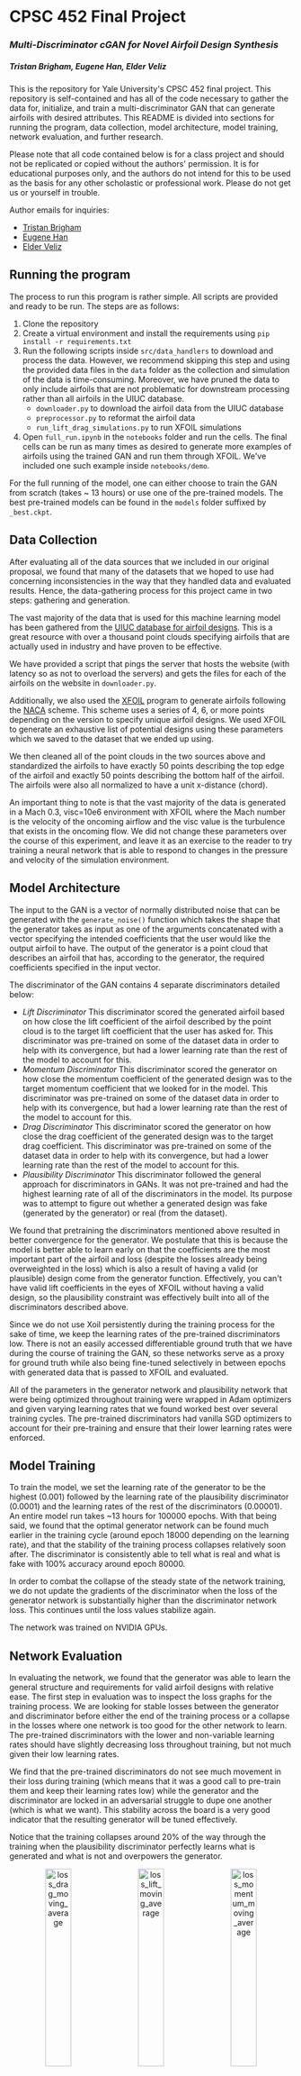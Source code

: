# CPSC 452 Final Project
### *Multi-Discriminator cGAN for Novel Airfoil Design Synthesis*
##### __Tristan Brigham, Eugene Han, Elder Veliz__

This is the repository for Yale University's CPSC 452 final project. This repository is self-contained and has all of the code necessary to gather the data for, initialize, and train a multi-discriminator GAN that can generate airfoils with desired attributes. This README is divided into sections for running the program, data collection, model architecture, model training, network evaluation, and further research. 

Please note that all code contained below is for a class project and should not be replicated or copied without the authors' permission. It is for educational purposes only, and the authors do not intend for this to be used as the basis for any other scholastic or professional work. Please do not get us or yourself in trouble. 

Author emails for inquiries:
- [Tristan Brigham](mailto:tristan.brigham@yale.edu)
- [Eugene Han](mailto:e.han@yale.edu)
- [Elder Veliz](mailto:elder.veliz@yale.edu)

## Running the program

The process to run this program is rather simple. All scripts are provided and ready to be run. The steps are as follows:

1. Clone the repository
2. Create a virtual environment and install the requirements using `pip install -r requirements.txt`
3. Run the following scripts inside `src/data_handlers` to download and process the data. However, we recommend skipping this step and using the provided data files in the `data` folder as the collection and simulation of the data is time-consuming. Moreover, we have pruned the data to only include airfoils that are not problematic for downstream processing rather than all airfoils in the UIUC database.
    - `downloader.py` to download the airfoil data from the UIUC database
    - `preprocessor.py` to reformat the airfoil data
    - `run_lift_drag_simulations.py` to run XFOIL simulations
4. Open `full_run.ipynb` in the `notebooks` folder and run the cells. The final cells can be run as many times as desired to generate more examples of airfoils using the trained GAN and run them through XFOIL. We've included one such example inside `notebooks/demo`.

For the full running of the model, one can either choose to train the GAN from scratch (takes ~ 13 hours) or use one of the pre-trained models. The best pre-trained models can be found in the `models` folder suffixed by `_best.ckpt`.

## Data Collection

After evaluating all of the data sources that we included in our original proposal, we found that many of the datasets that we hoped to use had concerning inconsistencies in the way that they handled data and evaluated results. Hence, the data-gathering process for this project came in two steps: gathering and generation. 

The vast majority of the data that is used for this machine learning model has been gathered from the [UIUC database for airfoil designs](https://m-selig.ae.illinois.edu/ads/coord_database.html). This is a great resource with over a thousand point clouds specifying airfoils that are actually used in industry and have proven to be effective. 

We have provided a script that pings the server that hosts the website (with latency so as not to overload the servers) and gets the files for each of the airfoils on the website in `downloader.py`.

Additionally, we also used the [XFOIL](https://web.mit.edu/drela/Public/web/XFOIL/) program to generate airfoils following the [NACA](https://en.wikipedia.org/wiki/NACA_airfoil) scheme. This scheme uses a series of 4, 6, or more points depending on the version to specify unique airfoil designs. We used XFOIL to generate an exhaustive list of potential designs using these parameters which we saved to the dataset that we ended up using. 

We then cleaned all of the point clouds in the two sources above and standardized the airfoils to have exactly 50 points describing the top edge of the airfoil and exactly 50 points describing the bottom half of the airfoil. The airfoils were also all normalized to have a unit x-distance (chord).

An important thing to note is that the vast majority of the data is generated in a Mach 0.3, visc=10e6 environment with XFOIL where the Mach number is the velocity of the oncoming airflow and the visc value is the turbulence that exists in the oncoming flow. We did not change these parameters over the course of this experiment, and leave it as an exercise to the reader to try training a neural network that is able to respond to changes in the pressure and velocity of the simulation environment. 

## Model Architecture

The input to the GAN is a vector of normally distributed noise that can be generated with the `generate_noise()` function which takes the shape that the generator takes as input as one of the arguments concatenated with a vector specifying the intended coefficients that the user would like the output airfoil to have. The output of the generator is a point cloud that describes an airfoil that has, according to the generator, the required coefficients specified in the input vector. 

The discriminator of the GAN contains 4 separate discriminators detailed below:

- _Lift Discriminator_ This discriminator scored the generated airfoil based on how close the lift coefficient of the airfoil described by the point cloud is to the target lift coefficient that the user has asked for. This discriminator was pre-trained on some of the dataset data in order to help with its convergence, but had a lower learning rate than the rest of the model to account for this. 
- _Momentum Discriminator_ This discriminator scored the generator on how close the momentum coefficient of the generated design was to the target momentum coefficient that we looked for in the model. This discriminator was pre-trained on some of the dataset data in order to help with its convergence, but had a lower learning rate than the rest of the model to account for this. 
- _Drag Discriminator_ This discriminator scored the generator on how close the drag coefficient of the generated design was to the target drag coefficient. This discriminator was pre-trained on some of the dataset data in order to help with its convergence, but had a lower learning rate than the rest of the model to account for this. 
- _Plausibility Discriminator_ This discriminator followed the general approach for discriminators in GANs. It was not pre-trained and had the highest learning rate of all of the discriminators in the model. Its purpose was to attempt to figure out whether a generated design was fake (generated by the generator) or real (from the dataset). 

We found that pretraining the discriminators mentioned above resulted in better convergence for the generator. We postulate that this is because the model is better able to learn early on that the coefficients are the most important part of the airfoil and loss (despite the losses already being overweighted in the loss) which is also a result of having a valid (or plausible) design come from the generator function. Effectively, you can't have valid lift coefficients in the eyes of XFOIL without having a valid design, so the plausibility constraint was effectively built into all of the discriminators described above. 

Since we do not use Xoil persistently during the training process for the sake of time, we keep the learning rates of the pre-trained discriminators low. There is not an easily accessed differentiable ground truth that we have during the course of training the GAN, so these networks serve as a proxy for ground truth while also being fine-tuned selectively in between epochs with generated data that is passed to XFOIL and evaluated. 

All of the parameters in the generator network and plausibility network that were being optimized throughout training were wrapped in Adam optimizers and given varying learning rates that we found worked best over several training cycles. The pre-trained discriminators had vanilla SGD optimizers to account for their pre-training and ensure that their lower learning rates were enforced. 

## Model Training

To train the model, we set the learning rate of the generator to be the highest (0.001) followed by the learning rate of the plausibility discriminator (0.0001) and the learning rates of the rest of the discriminators (0.00001). An entire model run takes ~13 hours for 100000 epochs. With that being said, we found that the optimal generator network can be found much earlier in the training cycle (around epoch 18000 depending on the learning rate), and that the stability of the training process collapses relatively soon after. The discriminator is consistently able to tell what is real and what is fake with 100% accuracy around epoch 80000. 

In order to combat the collapse of the steady state of the network training, we do not update the gradients of the discriminator when the loss of the generator network is substantially higher than the discriminator network loss. This continues until the loss values stabilize again. 

The network was trained on NVIDIA GPUs. 

## Network Evaluation

In evaluating the network, we found that the generator was able to learn the general structure and requirements for valid airfoil designs with relative ease. 
The first step in evaluation was to inspect the loss graphs for the training process. We are looking for stable losses between the generator and discriminator before either the end of the training process or a collapse in the losses where one network is too good for the other network to learn. The pre-trained discriminators with the lower and non-variable learning rates should have slightly decreasing loss throughout training, but not much given their low learning rates. 

We find that the pre-trained discriminators do not see much movement in their loss during training (which means that it was a good call to pre-train them and keep their learning rates low) while the generator and the discriminator are locked in an adversarial struggle to dupe one another (which is what we want). This stability across the board is a very good indicator that the resulting generator will be tuned effectively. 

Notice that the training collapses around 20% of the way through the training when the plausibility discriminator perfectly learns what is generated and what is not and overpowers the generator. 

<p align="center">
    <img src="./figures/loss_graphs/loss_drag_moving_average.png" alt="loss_drag_moving_average" width="30%" style="margin-right: 10px;"/>
    <img src="./figures/loss_graphs/loss_lift_moving_average.png" alt="loss_lift_moving_average" width="30%" style="margin-right: 10px;"/>
    <img src="./figures/loss_graphs/loss_momentum_moving_average.png" alt="loss_momentum_moving_average" width="30%" /> <br>
    The loss graphs over the course of training for the pre-trained discriminators.
</p>

<br>

<p align="center">
    <img src="./figures/loss_graphs/d_loss_moving_average.png" alt="d_loss_moving_average" width="30%" style="margin-right: 10px;"/>
    <img src="./figures/loss_graphs/g_loss_moving_average.png" alt="g_loss_moving_average" width="30%" /> <br>
    The loss graphs over the course of training for the generator and discriminator networks in our GAN.
</p>

<br>

The second test was to see whether the network is able to generate coherent airfoils or not. Given that we only allow for the airfoils to be parameterized by 100 points even though in reality it would take an infinite amount of points to model a smooth airfoil, we had to apply smoothing to the airfoils using a technique called Bezier curves. 

After applying this and normalizing the airfoils such that the generated airfoils have unit chords once again, we found that the initial results were very promising:

<p align="center">
    <img src="./figures/output_plt_1.png" alt="First Generated Airfoil" style="width: 50%" /> <br>
    The first airfoil generated by the generator network after smoothing and normalization.
</p>

<br>

<p align="center">
    <img src="./figures/output_plt_2.png" alt="Generated Base Design 2" width="30%" style="margin-right: 10px;"/>
    <img src="./figures/output_plt_3.png" alt="Generated Base Design 3" width="30%" style="margin-right: 10px;"/>
    <img src="./figures/output_plt_4.png" alt="Generated Base Design 4" width="30%" /> <br>
    A few more examples of generated airfoils.
</p>

<br>

We find that the generator is able to produce visually valid airfoils off the bat for random target lift, momentum, and drag coefficients. This makes sense given that the loss values for the final network are relatively good. 

The model has a relatively limited domain to pull from given that all simulations are being run with a tilt of 2.0 degrees on the airfoil which is admittedly rather low. We see the distributions of each of the coefficients below. 

<p align="center">
    <img src="./figures/drag_histogram.png" alt="Generated drag_histogram" width="30%" style="margin-right: 10px;"/>
    <img src="./figures/lift_histogram.png" alt="Generated lift_histogram" width="30%" style="margin-right: 10px;"/>
    <img src="./figures/momentum_histogram.png" alt="Generated momentum_histogram" width="30%" />
</p>

<br>

The following is an example of an airfoil that was generated by the generator function. We gave the generator a target lift coefficient of 0.5 with a target drag equal to 0 and target momentum equal to 0 as well. The model was able to generate an airfoil with a lift coefficient of 0.4858 with lift and momentum coefficients almost equal to 0. 

<p align="center">
    <img src="./figures/5_lift.png" alt="Good Generated Airfoil Output" style="width: 50%" /> <br>
    The output of a good generator output which is close to the target lift coefficients. This impressive generalization is common, but there are cases where issues arise.
</p>

<br>

Running the model again and again, we find that some of the airfoils are simply infeasible, but a wide portion of the data generates valid airfoils with our desired properties:

<p align="center">
    <img src="./figures/52_lift.png" alt="Good Generated Airfoil Output 2" style="width: 50%" /> <br>
    A generated airfoil with a lift coefficient of roughly 0.52 - an acceptable result for the model where the target lift coefficient is 0.5.
</p>

<br>

With that being said, the model is not perfect and there are improvements to be had with more intricate model architectures and more compute/time. 

The model has been trained with airfoils that have relatively low lift coefficients. Given our operating environment, the maximum lift coefficient possible is roughly 1.0. Most of our data is concentrated around 0.0 - 0.3 as shown above, so it makes sense that the model is not able to generalize exceptionally well to 1.0 lift coefficient targets and beyond. This is shown and confirmed below. 

<p align="center">
    <img src="./figures/1_lift.png" alt="Poor Model Generalization" style="width: 50%" /> <br>
    The model's attempt at a 1.0-lift, 0.0-drag, and 0.0-momentum airfoil. This airfoil does not have the desired lift coefficient (in fact, the lift coefficient is negative!), but is able to match the drag and momentum relatively well given that the training data had many examples of airfoils with said coefficients.
</p>

<br>

The following data describes the entire airfoil that has been generated for this 1.0-lift, 0.0-drag, and 0.0-momentum regime:

#### General Parameters

| Parameter        | Value     |
|------------------|-----------|
| Area             | 0.0582928 |
| Slen             | 2.05176   |
| J                | 0.000105513 |
| J/t              | 0.00662465 |
| Max Thickness X  | 0.137     |
| Max Thickness Val| 0.095576  |
| Max Camber X     | 0.353     |
| Max Camber Val   | 0.02864   |

#### X-Parameters (Solid)

| Parameter    | Value     |
|--------------|-----------|
| xc           | 0.403797  |
| max x-xc     | 0.596203  |
| min x-xc     | -0.403797 |
| iyy          | 0.00340771|
| iyy/(x-xc)   | 0.00571568|

#### Y-Parameters (Solid)

| Parameter    | Value       |
|--------------|-------------|
| yc           | 0.0158775   |
| max y-yc     | 0.0529025   |
| min y-yc     | -0.0557835  |
| ixx          | 0.0000340636|
| ixx/(y-yc)   | 0.000610639 |

#### X-Parameters (Skin)

| Parameter    | Value     |
|--------------|-----------|
| xc           | 0.499957  |
| max x-xc     | 0.500043  |
| min x-xc     | -0.499957 |
| iyy/t        | 0.176993  |
| iyy/t(x-xc)  | 0.353955  |

#### Y-Parameters (Skin)

| Parameter    | Value      |
|--------------|------------|
| yc           | 0.010336   |
| max y-yc     | 0.058444   |
| min y-yc     | -0.050242  |
| ixx/t        | 0.00247439 |
| ixx/t(y-yc)  | 0.0423377  |

### Resulting Data

| alpha | CL     | CD     | CDp    | CM    | Top_Xtr | Bot_Xtr | Top_Itr | Bot_Itr |
|-------|--------|--------|--------|-------|---------|---------|---------|---------|
| 2.000 | -0.5871| 0.00000| 0.00420| 0.2400| 0.0000  | 0.0000  | 0.0000  | 0.0000  |



## Further Research

Given the limited compute and time that we had for this project, we believe that there is a serious amount of unexploited potential left in this project. We propose potential continuations of this project below:

- _Increase Versatility_: Through the course of this model creation and training, we only operated with three parameters for the airfoils as targets (lift, drag, and momentum coefficients). However, this is only scratching the surface of the ways that one can change an airfoil. Given that this is the case, we see the integration of more parameters and information about the airfoils that we generate as an obvious next step for this project. 
This could involve actual changes to the structure of the airfoil through more, different parameters such as shape, tensile strength,  and the distribution of internal weight being included or could include changes to the environment through perturbed mach and viscosity values. 

- _Integrate Live Evaluation_: One of the main constraints that we faced throughout this entire project is that the runtime for the XFOIL program is rather large. It takes a long time to actually compute the CFD calculations for any airfoil. And, even if we were able to, this is a non-differentiable function which does not provide a lot of insight or help to the generator network that is trying to learn the distribution. 
The differentiable nature of the function approximations that we got through the pretraining of the discriminators allowed the generator to learn how to create airfoils that are more valid according to the parameters given throughout training. If this is able to be replaced with a more robust method for computing the CFD simulations for a generated airfoil with the potential for more precise gradients to move the generator towards being able to create valid airfoils with closer attributes to the targets, this would be very helpful for future iterations of the models. 

- _Go Multidimensional_: As we all know, airfoils alone have limited applicability to the real world. One needs to do eons of design iteration and testing before the planes that we see and fly in are able to fly let alone be manufactured. Therefore, it would not be a stretch to imagine a similar version of this neural network that is able to generate 3-dimensional shapes with attributes that mimic target attributes. Several papers that attempt to do such a thing are included in the PDF version of the report that is included in this repository. 
This paired with other strategies such as additive manufacturing would further cut the time and cost that it takes to both operate and create the planes that manufacturers are continually iterating on, potentially creating safer planes while reducing the material costs, manufacturing complexity, and operating expenses associated with the plane. 
